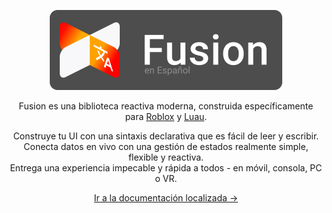 <p align="center" width="100%">
  <img height="128em" src="/README-logo.png" alt="Fusion logo">
</p>
<p align="center">
Fusion es una biblioteca reactiva moderna, construida específicamente para <a href="https://developer.roblox.com/">Roblox</a> y <a href="https://luau-lang.org/">Luau</a>.
</p>
<p align="center">
Construye tu UI con una sintaxis declarativa que es fácil de leer y escribir.<br>
Conecta datos en vivo con una gestión de estados realmente simple, flexible y reactiva.<br>
Entrega una experiencia impecable y rápida a todos - en móvil, consola, PC o VR.<br>
</p>
<p align="center">
<a href="https://elttob.github.io/Fusion/">Ir a la documentación localizada →</a>
</p>
